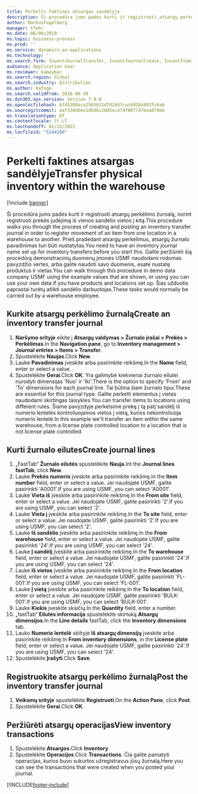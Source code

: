 ```yaml
---
title: Perkelti faktines atsargas sandėlyje
description: Ši procedūra jums padės kurti ir registruoti atsargų perkėlimo žurnalą, norint registruoti prekės judėjimą iš vienos sandėlio vietos į kitą.
author: MarkusFogelberg
manager: tfehr
ms.date: 08/08/2019
ms.topic: business-process
ms.prod: ''
ms.service: dynamics-ax-applications
ms.technology: ''
ms.search.form: InventJournalTransfer, InventJournalCreate, InventItemIdLookupSimple, InventLocationIdLookup, WMSLocationIdLookup, InventTrans
audience: Application User
ms.reviewer: kamaybac
ms.search.region: Global
ms.search.industry: Distribution
ms.author: mafoge
ms.search.validFrom: 2016-06-30
ms.dyn365.ops.version: Version 7.0.0
ms.openlocfilehash: b745308aca2503b31d7d24d7cac693bb803fc6ab
ms.sourcegitcommit: eaf330dbee1db96c20d5ac479f007747bea079eb
ms.translationtype: HT
ms.contentlocale: lt-LT
ms.lasthandoff: 02/15/2021
ms.locfileid: "5244260"
---
```

# <a name="transfer-physical-inventory-within-the-warehouse"></a><span data-ttu-id="18b64-103">Perkelti faktines atsargas sandėlyje</span><span class="sxs-lookup"><span data-stu-id="18b64-103">Transfer physical inventory within the warehouse</span></span>

[!include [banner](../../includes/banner.md)]

<span data-ttu-id="18b64-104">Ši procedūra jums padės kurti ir registruoti atsargų perkėlimo žurnalą, norint registruoti prekės judėjimą iš vienos sandėlio vietos į kitą.</span><span class="sxs-lookup"><span data-stu-id="18b64-104">This procedure walks you through the process of creating and posting an inventory transfer journal in order to register movement of an item from one location in a warehouse to another.</span></span> <span data-ttu-id="18b64-105">Prieš pradedant atsargų perkėlimus, atsargų žurnalo pavadinimas turi būti nustatytas.</span><span class="sxs-lookup"><span data-stu-id="18b64-105">You need to have an inventory journal name set up for inventory transfers before you start this.</span></span> <span data-ttu-id="18b64-106">Galite peržiūrėti šią procedūrą demonstracinių duomenų įmonės USMF naudodami rodomas pavyzdžio vertes, arba galite naudoti savo duomenis, esate nustatę produktus ir vietas.</span><span class="sxs-lookup"><span data-stu-id="18b64-106">You can walk through this procedure in demo data company USMF using the example values that are shown, or using you can use your own data if you have products and locations set up.</span></span> <span data-ttu-id="18b64-107">Šias užduotis paprastai turėtų atlikti sandėlio darbuotojas.</span><span class="sxs-lookup"><span data-stu-id="18b64-107">These tasks would normally be carried out by a warehouse employee.</span></span>


## <a name="create-an-inventory-transfer-journal"></a><span data-ttu-id="18b64-108">Kurkite atsargų perkėlimo žurnalą</span><span class="sxs-lookup"><span data-stu-id="18b64-108">Create an inventory transfer journal</span></span>
1. <span data-ttu-id="18b64-109">**Naršymo srityje** eikite į **Atsargų valdymas > Žurnalo įrašai > Prekės > Perkėlimas**.</span><span class="sxs-lookup"><span data-stu-id="18b64-109">In the **Navigation pane**, go to **Inventory management > Journal entries > Items > Transfer**.</span></span>
2. <span data-ttu-id="18b64-110">Spustelėkite **Naujas**.</span><span class="sxs-lookup"><span data-stu-id="18b64-110">Click **New**.</span></span>
3. <span data-ttu-id="18b64-111">Lauke **Pavadinimas** įveskite arba pasirinkite reikšmę.</span><span class="sxs-lookup"><span data-stu-id="18b64-111">In the **Name** field, enter or select a value.</span></span>
4. <span data-ttu-id="18b64-112">Spustelėkite **Gerai**.</span><span class="sxs-lookup"><span data-stu-id="18b64-112">Click **OK**.</span></span> <span data-ttu-id="18b64-113">Yra galimybė kiekvienai žurnalo eilutei nurodyti dimensijas 'Nuo' ir 'Iki'.</span><span class="sxs-lookup"><span data-stu-id="18b64-113">There is the option to specify 'From' and 'To' dimensions for each journal line.</span></span> <span data-ttu-id="18b64-114">Tai būtina šiam žurnalo tipui.</span><span class="sxs-lookup"><span data-stu-id="18b64-114">These are essential for this journal type.</span></span> <span data-ttu-id="18b64-115">Galite perkelti elementus į vietas naudodami skirtingas taisykles.</span><span class="sxs-lookup"><span data-stu-id="18b64-115">You can transfer items to locations using different rules.</span></span> <span data-ttu-id="18b64-116">Šiame pavyzdyje perkelsime prekę į tą patį sandėlį iš numerio lentelės kontroliuojamos vietos į vietą, kurios nekontroliuoja numerio lentelė.</span><span class="sxs-lookup"><span data-stu-id="18b64-116">In this example we'll transfer an item within the same warehouse, from a license plate controlled location to a location that is not license plate controlled.</span></span>   

## <a name="create-journal-lines"></a><span data-ttu-id="18b64-117">Kurti žurnalo eilutes</span><span class="sxs-lookup"><span data-stu-id="18b64-117">Create journal lines</span></span>
1. <span data-ttu-id="18b64-118">„FastTab“ **Žurnalo eilutės** spustelėkite **Nauja**.</span><span class="sxs-lookup"><span data-stu-id="18b64-118">Int the **Journal lines fastTab**, click **New**.</span></span>
2. <span data-ttu-id="18b64-119">Lauke **Prekės numeris** įveskite arba pasirinkite reikšmę.</span><span class="sxs-lookup"><span data-stu-id="18b64-119">In the **Item number** field, enter or select a value.</span></span> <span data-ttu-id="18b64-120">Jei naudojate USMF, galite pasirinkti 'A0001'.</span><span class="sxs-lookup"><span data-stu-id="18b64-120">If you are using USMF, you can select 'A0001'.</span></span>  
3. <span data-ttu-id="18b64-121">Lauke **Vieta iš** įveskite arba pasirinkite reikšmę.</span><span class="sxs-lookup"><span data-stu-id="18b64-121">In the **From site** field, enter or select a value.</span></span> <span data-ttu-id="18b64-122">Jei naudojate USMF, galite pasirinkti '2'.</span><span class="sxs-lookup"><span data-stu-id="18b64-122">If you are using USMF, you can select '2'.</span></span>  
4. <span data-ttu-id="18b64-123">Lauke **Vieta į** įveskite arba pasirinkite reikšmę.</span><span class="sxs-lookup"><span data-stu-id="18b64-123">In the **To site** field, enter or select a value.</span></span> <span data-ttu-id="18b64-124">Jei naudojate USMF, galite pasirinkti '2'.</span><span class="sxs-lookup"><span data-stu-id="18b64-124">If you are using USMF, you can select '2'.</span></span>  
5. <span data-ttu-id="18b64-125">Lauke **Iš sandėlio** įveskite arba pasirinkite reikšmę.</span><span class="sxs-lookup"><span data-stu-id="18b64-125">In the **From warehouse** field, enter or select a value.</span></span> <span data-ttu-id="18b64-126">Jei naudojate USMF, galite pasirinkti '24'.</span><span class="sxs-lookup"><span data-stu-id="18b64-126">If you are using USMF, you can select '24'.</span></span>  
6. <span data-ttu-id="18b64-127">Lauke **Į sandėlį** įveskite arba pasirinkite reikšmę.</span><span class="sxs-lookup"><span data-stu-id="18b64-127">In the **To warehouse** field, enter or select a value.</span></span> <span data-ttu-id="18b64-128">Jei naudojate USMF, galite pasirinkti '24'.</span><span class="sxs-lookup"><span data-stu-id="18b64-128">If you are using USMF, you can select '24'.</span></span>  
7. <span data-ttu-id="18b64-129">Lauke **Iš vietos** įveskite arba pasirinkite reikšmę.</span><span class="sxs-lookup"><span data-stu-id="18b64-129">In the **From location** field, enter or select a value.</span></span> <span data-ttu-id="18b64-130">Jei naudojate USMF, galite pasirinkti 'FL-001'.</span><span class="sxs-lookup"><span data-stu-id="18b64-130">If you are using USMF, you can select 'FL-001'.</span></span>  
8. <span data-ttu-id="18b64-131">Lauke **Į vietą** įveskite arba pasirinkite reikšmę.</span><span class="sxs-lookup"><span data-stu-id="18b64-131">In the **To location** field, enter or select a value.</span></span> <span data-ttu-id="18b64-132">Jei naudojate USMF, galite pasirinkti 'BULK-001'.</span><span class="sxs-lookup"><span data-stu-id="18b64-132">If you are using USMF, you can select 'BULK-001'.</span></span>  
9. <span data-ttu-id="18b64-133">Lauke **Kiekis** įveskite skaičių.</span><span class="sxs-lookup"><span data-stu-id="18b64-133">In the **Quantity** field, enter a number.</span></span>
10. <span data-ttu-id="18b64-134">„fastTab“ **Eilutės informacija** spustelėkite skirtuką **Atsargų dimensijos**.</span><span class="sxs-lookup"><span data-stu-id="18b64-134">In the **Line details** fastTab, click the **Inventory dimensions** tab.</span></span>
11. <span data-ttu-id="18b64-135">Lauko **Numerio lentelė** skiltyje **Iš atsargų dimensijų** įveskite arba pasirinkite reikšmę.</span><span class="sxs-lookup"><span data-stu-id="18b64-135">In **From inventory dimensions**, in the **License plate** field, enter or select a value.</span></span> <span data-ttu-id="18b64-136">Jei naudojate USMF, galite pasirinkti '24'.</span><span class="sxs-lookup"><span data-stu-id="18b64-136">If you are using USMF, you can select '24'.</span></span>  
12. <span data-ttu-id="18b64-137">Spustelėkite **Įrašyti**.</span><span class="sxs-lookup"><span data-stu-id="18b64-137">Click **Save**.</span></span>

## <a name="post-the-inventory-transfer-journal"></a><span data-ttu-id="18b64-138">Registruokite atsargų perkėlimo žurnalą</span><span class="sxs-lookup"><span data-stu-id="18b64-138">Post the inventory transfer journal</span></span>
1. <span data-ttu-id="18b64-139">**Veiksmų srityje** spustelėkite **Registruoti**.</span><span class="sxs-lookup"><span data-stu-id="18b64-139">On the **Action Pane**, click **Post**.</span></span>
2. <span data-ttu-id="18b64-140">Spustelėkite **Gerai**.</span><span class="sxs-lookup"><span data-stu-id="18b64-140">Click **OK**.</span></span>

## <a name="view-inventory-transactions"></a><span data-ttu-id="18b64-141">Peržiūrėti atsargų operacijas</span><span class="sxs-lookup"><span data-stu-id="18b64-141">View inventory transactions</span></span>
1. <span data-ttu-id="18b64-142">Spustelėkite **Atsargos**.</span><span class="sxs-lookup"><span data-stu-id="18b64-142">Click **Inventory**.</span></span>
2. <span data-ttu-id="18b64-143">Spustelėkite **Operacijos**.</span><span class="sxs-lookup"><span data-stu-id="18b64-143">Click **Transactions**.</span></span> <span data-ttu-id="18b64-144">Čia galite pamatyti operacijas, kurios buvo sukurtos užregistravus jūsų žurnalą.</span><span class="sxs-lookup"><span data-stu-id="18b64-144">Here you can see the transactions that were created when you posted your journal.</span></span>  



[!INCLUDE[footer-include](../../../includes/footer-banner.md)]